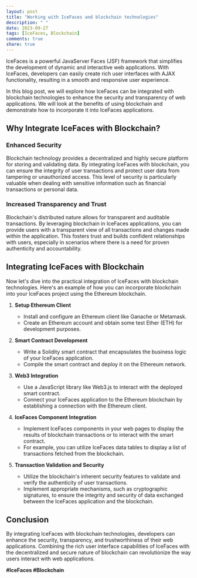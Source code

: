 ```yaml
---
layout: post
title: "Working with IceFaces and blockchain technologies"
description: " "
date: 2023-09-27
tags: [IceFaces, Blockchain]
comments: true
share: true
---
```


IceFaces is a powerful JavaServer Faces (JSF) framework that simplifies the development of dynamic and interactive web applications. With IceFaces, developers can easily create rich user interfaces with AJAX functionality, resulting in a smooth and responsive user experience.

In this blog post, we will explore how IceFaces can be integrated with blockchain technologies to enhance the security and transparency of web applications. We will look at the benefits of using blockchain and demonstrate how to incorporate it into IceFaces applications.

## Why Integrate IceFaces with Blockchain?

### Enhanced Security

Blockchain technology provides a decentralized and highly secure platform for storing and validating data. By integrating IceFaces with blockchain, you can ensure the integrity of user transactions and protect user data from tampering or unauthorized access. This level of security is particularly valuable when dealing with sensitive information such as financial transactions or personal data.

### Increased Transparency and Trust

Blockchain's distributed nature allows for transparent and auditable transactions. By leveraging blockchain in IceFaces applications, you can provide users with a transparent view of all transactions and changes made within the application. This fosters trust and builds confident relationships with users, especially in scenarios where there is a need for proven authenticity and accountability.

## Integrating IceFaces with Blockchain

Now let's dive into the practical integration of IceFaces with blockchain technologies. Here's an example of how you can incorporate blockchain into your IceFaces project using the Ethereum blockchain.

1. **Setup Ethereum Client**
   - Install and configure an Ethereum client like Ganache or Metamask.
   - Create an Ethereum account and obtain some test Ether (ETH) for development purposes.

2. **Smart Contract Development**
   - Write a Solidity smart contract that encapsulates the business logic of your IceFaces application.
   - Compile the smart contract and deploy it on the Ethereum network.

3. **Web3 Integration**
   - Use a JavaScript library like Web3.js to interact with the deployed smart contract.
   - Connect your IceFaces application to the Ethereum blockchain by establishing a connection with the Ethereum client.

4. **IceFaces Component Integration**
   - Implement IceFaces components in your web pages to display the results of blockchain transactions or to interact with the smart contract.
   - For example, you can utilize IceFaces data tables to display a list of transactions fetched from the blockchain.

5. **Transaction Validation and Security**
   - Utilize the blockchain's inherent security features to validate and verify the authenticity of user transactions.
   - Implement appropriate mechanisms, such as cryptographic signatures, to ensure the integrity and security of data exchanged between the IceFaces application and the blockchain.

## Conclusion

By integrating IceFaces with blockchain technologies, developers can enhance the security, transparency, and trustworthiness of their web applications. Combining the rich user interface capabilities of IceFaces with the decentralized and secure nature of blockchain can revolutionize the way users interact with web applications.

**#IceFaces #Blockchain**